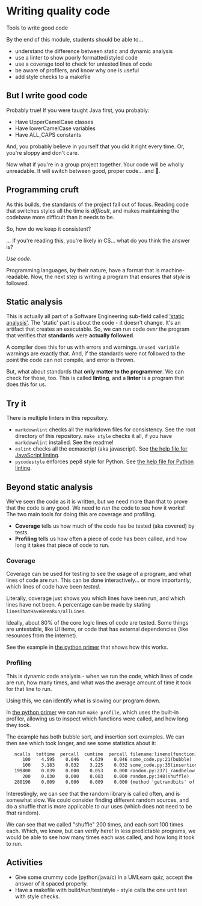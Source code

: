 Writing quality code
====================

Tools to write good code

By the end of this module, students should be able to...

* understand the difference between static and dynamic analysis
* use a linter to show poorly formatted/styled code
* use a coverage tool to check for untested lines of code
* be aware of profilers, and know why one is useful
* add style checks to a makefile

But I write good code
---------------------

Probably true! If you were taught Java first, you probably:

* Have UpperCamelCase classes
* Have lowerCamelCase variables
* Have ALL_CAPS constants

And, you probably believe in yourself that you did it right every time.
Or, you're sloppy and don't care.

Now what if you're in a group project together. Your code will be wholly
unreadable. It will switch between good, proper code... and :poop:.

Programming cruft
-----------------

As this builds, the standards of the project fall out of focus. Reading code
that switches styles all the time is *difficult*, and makes maintaining the
codebase more difficult than it needs to be.

So, how do we keep it consistent?

... If you're reading this, you're likely in CS... what do you think the answer
is?

*Use code*.

Programming languages, by their nature, have a format that is machine-readable.
Now, the next step is writing a program that ensures that *style* is followed.

Static analysis
---------------

This is actually all part of a Software Engineering sub-field called 
['static analysis'](https://queue.acm.org/detail.cfm?id=3487021).
The 'static' part is about the code - it doesn't change. It's an
artifact that creates an executable. So, we can run code *over* the program
that verifies that **standards** were **actually followed**.

A compiler does this for us with errors and warnings. `Unused variable`
warnings are exactly that. And, if the standards were not followed to the
point the code can not compile, and error is thrown.

But, what about standards that **only matter to the programmer**. We can check
for those, too. This is called **linting**, and a **linter** is a program that
does this for us.

Try it
------

There is multiple linters in this repository.

* `markdownlint` checks all the markdown files for consistency. See the root
  directory of this repository. `make style` checks it all, if you have
  `markdownlint` installed. See the readme!
* `eslint` checks all the ecmascript (aka javascript). See
  [the help file for JavaScript linting](../language_bootcamp/javascript/linting_info.md).
* `pycodestyle` enforces pep8 style for Python. See
  [the help file for Python linting](../language_bootcamp/python/linting_info.md).

Beyond static analysis
----------------------

We've seen the code as it is written, but we need more than that to prove that
the code is any good. We need to *run* the code to see how it works! The two
main tools for doing this are coverage and profiling.

* **Coverage** tells us how much of the code has be tested (aka covered)
  by tests.
* **Profiling** tells us how often a piece of code has been called, and how
  long it takes that piece of code to run.

### Coverage

Coverage can be used for testing to see the usage of a program, and what
lines of code are run. This can be done interactively... or more importantly,
which lines of code have been *tested*.

Literally, coverage just shows you which lines have been run, and which lines
have not been. A percentage can be made by stating
`linesThatHaveBeenRun/allLines`.

Ideally, about 80% of the core logic
lines of code are tested. Some things are untestable,
like UI items, or code that has external dependencies (like resources from
the internet).

See the example in
[the python primer](../language_bootcamp/python/src/unit_test_demo/readme.md)
that shows how this works.

### Profiling

This is dynamic code analysis - when we run the code, which lines of code
are run, how many times, and what was the average amount of time it took
for that line to run.

Using this, we can identify what is slowing our program down.

In
[the python primer](../language_bootcamp/python/src/unit_test_demo/readme.md)
we can run `make profile`, which uses the built-in profiler, allowing us
to inspect which functions were called, and how long they took.

The example has both bubble sort, and insertion sort examples.
We can then see which took longer, and see some statistics about it:

```txt
   ncalls  tottime  percall  cumtime  percall filename:lineno(function)
      100    4.595    0.046    4.639    0.046 some_code.py:21(bubble)
      100    3.183    0.032    3.225    0.032 some_code.py:35(insertion)
   199800    0.039    0.000    0.053    0.000 random.py:237(_randbelow_with_getrandbits)
      200    0.030    0.000    0.083    0.000 random.py:348(shuffle)
   280196    0.009    0.000    0.009    0.000 {method 'getrandbits' of '_random.Random' objects}
```

Interestingly, we can see that the random library is called often, and is
somewhat slow. We could consider finding different random sources, and do
a shuffle that is more applicable to our uses (which does not need to be
*that* random).

We can see that we called "shuffle" 200 times, and each sort 100 times each.
Which, we knew, but can verify here! In less predictable programs, we would
be able to see how many times each was called, and how long it took to run.

Activities
----------

* Give some crummy code (python/java/c) in a UMLearn quiz, accept the
  answer of it spaced properly.
* Have a makefile with build/run/test/style - style calls the one unit
  test with style checks.
